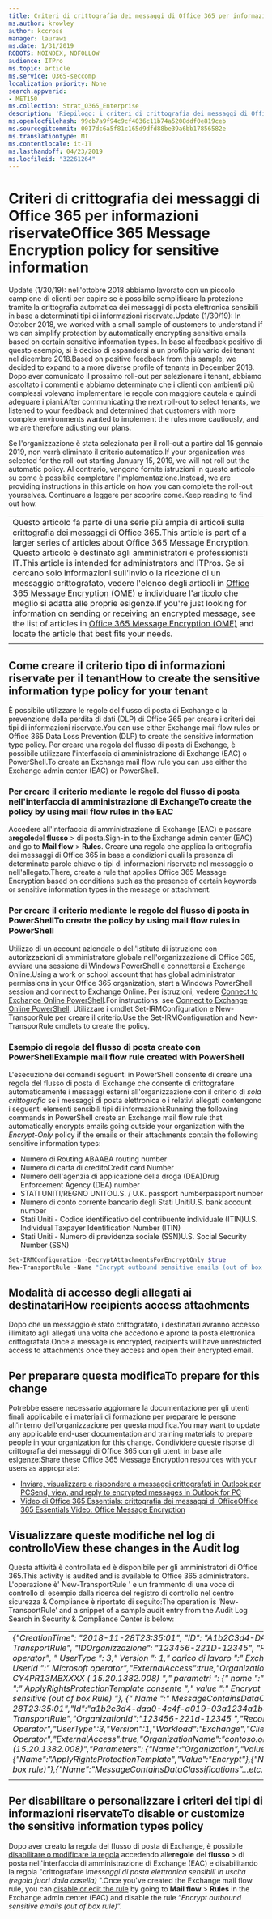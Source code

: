 ```yaml
---
title: Criteri di crittografia dei messaggi di Office 365 per informazioni riservate
ms.author: krowley
author: kccross
manager: laurawi
ms.date: 1/31/2019
ROBOTS: NOINDEX, NOFOLLOW
audience: ITPro
ms.topic: article
ms.service: O365-seccomp
localization_priority: None
search.appverid:
- MET150
ms.collection: Strat_O365_Enterprise
description: 'Riepilogo: i criteri di crittografia dei messaggi di Office 365 per i tipi di informazioni riservate sono ora disponibili.'
ms.openlocfilehash: 99cb7a9f94c9cf4036c11b74a5208ddf0e819ceb
ms.sourcegitcommit: 0017dc6a5f81c165d9dfd88be39a6bb17856582e
ms.translationtype: MT
ms.contentlocale: it-IT
ms.lasthandoff: 04/23/2019
ms.locfileid: "32261264"
---
```

# <a name="office-365-message-encryption-policy-for-sensitive-information"></a><span data-ttu-id="0d1c1-103">Criteri di crittografia dei messaggi di Office 365 per informazioni riservate</span><span class="sxs-lookup"><span data-stu-id="0d1c1-103">Office 365 Message Encryption policy for sensitive information</span></span>

<span data-ttu-id="0d1c1-104">Update (1/30/19): nell'ottobre 2018 abbiamo lavorato con un piccolo campione di clienti per capire se è possibile semplificare la protezione tramite la crittografia automatica dei messaggi di posta elettronica sensibili in base a determinati tipi di informazioni riservate.</span><span class="sxs-lookup"><span data-stu-id="0d1c1-104">Update (1/30/19): In October 2018, we worked with a small sample of customers to understand if we can simplify protection by automatically encrypting sensitive emails based on certain sensitive information types.</span></span> <span data-ttu-id="0d1c1-105">In base al feedback positivo di questo esempio, si è deciso di espandersi a un profilo più vario dei tenant nel dicembre 2018.</span><span class="sxs-lookup"><span data-stu-id="0d1c1-105">Based on positive feedback from this sample, we decided to expand to a more diverse profile of tenants in December 2018.</span></span> <span data-ttu-id="0d1c1-106">Dopo aver comunicato il prossimo roll-out per selezionare i tenant, abbiamo ascoltato i commenti e abbiamo determinato che i clienti con ambienti più complessi volevano implementare le regole con maggiore cautela e quindi adeguare i piani.</span><span class="sxs-lookup"><span data-stu-id="0d1c1-106">After communicating the next roll-out to select tenants, we listened to your feedback and determined that customers with more complex environments wanted to implement the rules more cautiously, and we are therefore adjusting our plans.</span></span>

<span data-ttu-id="0d1c1-107">Se l'organizzazione è stata selezionata per il roll-out a partire dal 15 gennaio 2019, non verrà eliminato il criterio automatico.</span><span class="sxs-lookup"><span data-stu-id="0d1c1-107">If your organization was selected for the roll-out starting January 15, 2019, we will not roll out the automatic policy.</span></span> <span data-ttu-id="0d1c1-108">Al contrario, vengono fornite istruzioni in questo articolo su come è possibile completare l'implementazione.</span><span class="sxs-lookup"><span data-stu-id="0d1c1-108">Instead, we are providing instructions in this article on how you can complete the roll-out yourselves.</span></span> <span data-ttu-id="0d1c1-109">Continuare a leggere per scoprire come.</span><span class="sxs-lookup"><span data-stu-id="0d1c1-109">Keep reading to find out how.</span></span>

||
|:-----|
|<span data-ttu-id="0d1c1-110">Questo articolo fa parte di una serie più ampia di articoli sulla crittografia dei messaggi di Office 365.</span><span class="sxs-lookup"><span data-stu-id="0d1c1-110">This article is part of a larger series of articles about Office 365 Message Encryption.</span></span> <span data-ttu-id="0d1c1-111">Questo articolo è destinato agli amministratori e professionisti IT.</span><span class="sxs-lookup"><span data-stu-id="0d1c1-111">This article is intended for administrators and ITPros.</span></span> <span data-ttu-id="0d1c1-112">Se si cercano solo informazioni sull'invio o la ricezione di un messaggio crittografato, vedere l'elenco degli articoli in [Office 365 Message Encryption (OME)](ome.md) e individuare l'articolo che meglio si adatta alle proprie esigenze.</span><span class="sxs-lookup"><span data-stu-id="0d1c1-112">If you're just looking for information on sending or receiving an encrypted message, see the list of articles in [Office 365 Message Encryption (OME)](ome.md) and locate the article that best fits your needs.</span></span> |
||

## <a name="how-to-create-the-sensitive-information-type-policy-for-your-tenant"></a><span data-ttu-id="0d1c1-113">Come creare il criterio tipo di informazioni riservate per il tenant</span><span class="sxs-lookup"><span data-stu-id="0d1c1-113">How to create the sensitive information type policy for your tenant</span></span>

<span data-ttu-id="0d1c1-114">È possibile utilizzare le regole del flusso di posta di Exchange o la prevenzione della perdita di dati (DLP) di Office 365 per creare i criteri dei tipi di informazioni riservate.</span><span class="sxs-lookup"><span data-stu-id="0d1c1-114">You can use either Exchange mail flow rules or Office 365 Data Loss Prevention (DLP) to create the sensitive information type policy.</span></span> <span data-ttu-id="0d1c1-115">Per creare una regola del flusso di posta di Exchange, è possibile utilizzare l'interfaccia di amministrazione di Exchange (EAC) o PowerShell.</span><span class="sxs-lookup"><span data-stu-id="0d1c1-115">To create an Exchange mail flow rule you can use either the Exchange admin center (EAC) or PowerShell.</span></span>

### <a name="to-create-the-policy-by-using-mail-flow-rules-in-the-eac"></a><span data-ttu-id="0d1c1-116">Per creare il criterio mediante le regole del flusso di posta nell'interfaccia di amministrazione di Exchange</span><span class="sxs-lookup"><span data-stu-id="0d1c1-116">To create the policy by using mail flow rules in the EAC</span></span>

<span data-ttu-id="0d1c1-117">Accedere all'interfaccia di amministrazione di Exchange (EAC) e passare a**regole**del **flusso** > di posta.</span><span class="sxs-lookup"><span data-stu-id="0d1c1-117">Sign-in to the Exchange admin center (EAC) and go to **Mail flow** > **Rules**.</span></span> <span data-ttu-id="0d1c1-118">Creare una regola che applica la crittografia dei messaggi di Office 365 in base a condizioni quali la presenza di determinate parole chiave o tipi di informazioni riservate nel messaggio o nell'allegato.</span><span class="sxs-lookup"><span data-stu-id="0d1c1-118">There, create a rule that applies Office 365 Message Encryption based on conditions such as the presence of certain keywords or sensitive information types in the message or attachment.</span></span>

### <a name="to-create-the-policy-by-using-mail-flow-rules-in-powershell"></a><span data-ttu-id="0d1c1-119">Per creare il criterio mediante le regole del flusso di posta in PowerShell</span><span class="sxs-lookup"><span data-stu-id="0d1c1-119">To create the policy by using mail flow rules in PowerShell</span></span>

<span data-ttu-id="0d1c1-120">Utilizzo di un account aziendale o dell'Istituto di istruzione con autorizzazioni di amministratore globale nell'organizzazione di Office 365, avviare una sessione di Windows PowerShell e connettersi a Exchange Online.</span><span class="sxs-lookup"><span data-stu-id="0d1c1-120">Using a work or school account that has global administrator permissions in your Office 365 organization, start a Windows PowerShell session and connect to Exchange Online.</span></span> <span data-ttu-id="0d1c1-121">Per istruzioni, vedere [Connect to Exchange Online PowerShell](https://aka.ms/exopowershell).</span><span class="sxs-lookup"><span data-stu-id="0d1c1-121">For instructions, see [Connect to Exchange Online PowerShell](https://aka.ms/exopowershell).</span></span> <span data-ttu-id="0d1c1-122">Utilizzare i cmdlet Set-IRMConfiguration e New-TransporRule per creare il criterio.</span><span class="sxs-lookup"><span data-stu-id="0d1c1-122">Use the Set-IRMConfiguration and New-TransporRule cmdlets to create the policy.</span></span>

### <a name="example-mail-flow-rule-created-with-powershell"></a><span data-ttu-id="0d1c1-123">Esempio di regola del flusso di posta creato con PowerShell</span><span class="sxs-lookup"><span data-stu-id="0d1c1-123">Example mail flow rule created with PowerShell</span></span>

<span data-ttu-id="0d1c1-124">L'esecuzione dei comandi seguenti in PowerShell consente di creare una regola del flusso di posta di Exchange che consente di crittografare automaticamente i messaggi esterni all'organizzazione con il criterio di *sola crittografia* se i messaggi di posta elettronica o i relativi allegati contengono i seguenti elementi sensibili tipi di informazioni:</span><span class="sxs-lookup"><span data-stu-id="0d1c1-124">Running the following commands in PowerShell create an Exchange mail flow rule that automatically encrypts emails going outside your organization with the *Encrypt-Only* policy if the emails or their attachments contain the following sensitive information types:</span></span>

- <span data-ttu-id="0d1c1-125">Numero di Routing ABA</span><span class="sxs-lookup"><span data-stu-id="0d1c1-125">ABA routing number</span></span>
- <span data-ttu-id="0d1c1-126">Numero di carta di credito</span><span class="sxs-lookup"><span data-stu-id="0d1c1-126">Credit card Number</span></span>
- <span data-ttu-id="0d1c1-127">Numero dell'agenzia di applicazione della droga (DEA)</span><span class="sxs-lookup"><span data-stu-id="0d1c1-127">Drug Enforcement Agency (DEA) number</span></span>
- <span data-ttu-id="0d1c1-128">STATI UNITI/REGNO UNITO</span><span class="sxs-lookup"><span data-stu-id="0d1c1-128">U.S. / U.K.</span></span> <span data-ttu-id="0d1c1-129">passport number</span><span class="sxs-lookup"><span data-stu-id="0d1c1-129">passport number</span></span>
- <span data-ttu-id="0d1c1-130">Numero di conto corrente bancario degli Stati Uniti</span><span class="sxs-lookup"><span data-stu-id="0d1c1-130">U.S. bank account number</span></span>
- <span data-ttu-id="0d1c1-131">Stati Uniti - Codice identificativo del contribuente individuale (ITIN)</span><span class="sxs-lookup"><span data-stu-id="0d1c1-131">U.S. Individual Taxpayer Identification Number (ITIN)</span></span>
- <span data-ttu-id="0d1c1-132">Stati Uniti - Numero di previdenza sociale (SSN)</span><span class="sxs-lookup"><span data-stu-id="0d1c1-132">U.S. Social Security Number (SSN)</span></span>

```powershell
Set-IRMConfiguration -DecryptAttachmentsForEncryptOnly $true
New-TransportRule -Name "Encrypt outbound sensitive emails (out of box rule)" -SentToScope  NotInOrganization  -ApplyRightsProtectionTemplate "Encrypt" -MessageContainsDataClassifications @(@{Name="ABA Routing Number"; minCount="1"},@{Name="Credit Card Number"; minCount="1"},@{Name="Drug Enforcement Agency (DEA) Number"; minCount="1"},@{Name="U.S. / U.K. Passport Number"; minCount="1"},@{Name="U.S. Bank Account Number"; minCount="1"},@{Name="U.S. Individual Taxpayer Identification Number (ITIN)"; minCount="1"},@{Name="U.S. Social Security Number (SSN)"; minCount="1"}) -SenderNotificationType "NotifyOnly"
```

## <a name="how-recipients-access-attachments"></a><span data-ttu-id="0d1c1-133">Modalità di accesso degli allegati ai destinatari</span><span class="sxs-lookup"><span data-stu-id="0d1c1-133">How recipients access attachments</span></span>

<span data-ttu-id="0d1c1-134">Dopo che un messaggio è stato crittografato, i destinatari avranno accesso illimitato agli allegati una volta che accedono e aprono la posta elettronica crittografata.</span><span class="sxs-lookup"><span data-stu-id="0d1c1-134">Once a message is encrypted, recipients will have unrestricted access to attachments once they access and open their encrypted email.</span></span>

## <a name="to-prepare-for-this-change"></a><span data-ttu-id="0d1c1-135">Per preparare questa modifica</span><span class="sxs-lookup"><span data-stu-id="0d1c1-135">To prepare for this change</span></span>

<span data-ttu-id="0d1c1-136">Potrebbe essere necessario aggiornare la documentazione per gli utenti finali applicabile e i materiali di formazione per preparare le persone all'interno dell'organizzazione per questa modifica.</span><span class="sxs-lookup"><span data-stu-id="0d1c1-136">You may want to update any applicable end-user documentation and training materials to prepare people in your organization for this change.</span></span> <span data-ttu-id="0d1c1-137">Condividere queste risorse di crittografia dei messaggi di Office 365 con gli utenti in base alle esigenze:</span><span class="sxs-lookup"><span data-stu-id="0d1c1-137">Share these Office 365 Message Encryption resources with your users as appropriate:</span></span>

- [<span data-ttu-id="0d1c1-138">Inviare, visualizzare e rispondere a messaggi crittografati in Outlook per PC</span><span class="sxs-lookup"><span data-stu-id="0d1c1-138">Send, view, and reply to encrypted messages in Outlook for PC</span></span>](https://support.office.com/article/send-view-and-reply-to-encrypted-messages-in-outlook-for-pc-eaa43495-9bbb-4fca-922a-df90dee51980)
- [<span data-ttu-id="0d1c1-139">Video di Office 365 Essentials: crittografia dei messaggi di Office</span><span class="sxs-lookup"><span data-stu-id="0d1c1-139">Office 365 Essentials Video: Office Message Encryption</span></span>](https://youtu.be/CQR0cG_iEUc)

## <a name="view-these-changes-in-the-audit-log"></a><span data-ttu-id="0d1c1-140">Visualizzare queste modifiche nel log di controllo</span><span class="sxs-lookup"><span data-stu-id="0d1c1-140">View these changes in the Audit log</span></span>

<span data-ttu-id="0d1c1-141">Questa attività è controllata ed è disponibile per gli amministratori di Office 365.</span><span class="sxs-lookup"><span data-stu-id="0d1c1-141">This activity is audited and is available to Office 365 administrators.</span></span> <span data-ttu-id="0d1c1-142">L'operazione è' New-TransportRule ' e un frammento di una voce di controllo di esempio dalla ricerca del registro di controllo nel centro sicurezza & Compliance è riportato di seguito:</span><span class="sxs-lookup"><span data-stu-id="0d1c1-142">The operation is ‘New-TransportRule’ and a snippet of a sample audit entry from the Audit Log Search in Security & Compliance Center is below:</span></span>

|     |
| --- |
| <span data-ttu-id="0d1c1-143">*{"CreationTime": "2018-11-28T23:35:01", "ID": "A1b2C3d4-DAA0-4c4f-A019-03a1234a1b0c", "Operation": "New-TransportRule", "IDOrganizzazione": "123456-221D-12345", "RecordType": 1, "ResultStatus": "true", "UserKey": "Microsoft operator", " UserType ": 3," Version ": 1," carico di lavoro ":" Exchange "," ClientIP ":" 123.456.147.68:17584 "," ObjectId ":" "," UserId ":" Microsoft operator","ExternalAccess":true,"OrganizationName":"contoso. onmicrosoft. com "," OriginatingServer ":" CY4PR13MBXXXX ( 15.20.1382.008) "," parametri ": {" nome ":" organizzazione "," valore ":" 123456-221D-12346 "{" Name ":" ApplyRightsProtectionTemplate consente "," value ":" Encrypt "}, {" Name ":" Name "," value ":" Encrypt Outbound emails sensitive (out of box Rule) "}, {" Name ":" MessageContainsDataClassifications "... ecc.*</span><span class="sxs-lookup"><span data-stu-id="0d1c1-143">*{"CreationTime":"2018-11-28T23:35:01","Id":"a1b2c3d4-daa0-4c4f-a019-03a1234a1b0c","Operation":"New-TransportRule","OrganizationId":"123456-221d-12345 ","RecordType":1,"ResultStatus":"True","UserKey":"Microsoft Operator","UserType":3,"Version":1,"Workload":"Exchange","ClientIP":"123.456.147.68:17584","ObjectId":"","UserId":"Microsoft Operator","ExternalAccess":true,"OrganizationName":"contoso.onmicrosoft.com","OriginatingServer":"CY4PR13MBXXXX (15.20.1382.008)","Parameters": {"Name":"Organization","Value":"123456-221d-12346"{"Name":"ApplyRightsProtectionTemplate","Value":"Encrypt"},{"Name":"Name","Value":"Encrypt outbound sensitive emails (out of box rule)"},{"Name":"MessageContainsDataClassifications”…etc.*</span></span> |
| |

## <a name="to-disable-or-customize-the-sensitive-information-types-policy"></a><span data-ttu-id="0d1c1-144">Per disabilitare o personalizzare i criteri dei tipi di informazioni riservate</span><span class="sxs-lookup"><span data-stu-id="0d1c1-144">To disable or customize the sensitive information types policy</span></span>

<span data-ttu-id="0d1c1-145">Dopo aver creato la regola del flusso di posta di Exchange, è possibile [disabilitare o modificare la regola](https://docs.microsoft.com/exchange/security-and-compliance/mail-flow-rules/manage-mail-flow-rules#enable-or-disable-a-mail-flow-rule) accedendo alle**regole** del **flusso** > di posta nell'interfaccia di amministrazione di Exchange (EAC) e disabilitando la regola "crittografare i*messaggi di posta elettronica sensibili in uscita (regola fuori dalla casella)* ".</span><span class="sxs-lookup"><span data-stu-id="0d1c1-145">Once you've created the Exchange mail flow rule, you can [disable or edit the rule](https://docs.microsoft.com/exchange/security-and-compliance/mail-flow-rules/manage-mail-flow-rules#enable-or-disable-a-mail-flow-rule) by going to **Mail flow** > **Rules** in the Exchange admin center (EAC) and disable the rule “*Encrypt outbound sensitive emails (out of box rule)*”.</span></span>
